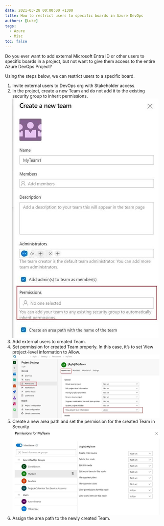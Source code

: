```yaml
---
date: 2021-03-28 00:00:00 +1300
title: How to restrict users to specific boards in Azure DevOps
authors: [Luke]
tags:
  - Azure
  - Misc
toc: false
---
```

Do you ever want to add external Microsoft Entra ID or other users to specific boards in a project, but not want to give them access to the entire Azure DevOps Project?

Using the steps below, we can restrict users to a specific board.

1. Invite external users to DevOps org with Stakeholder access.
2. In the project, create a new Team and do not add it to the existing security group to inherit permissions.
![Azure DevOps - Boards](/uploads/azdevopsboard1.jpg)
3. Add external users to created Team.
4. Set permission for created Team properly. In this case, it’s to set View project-level information to Allow.
![Azure DevOps - Boards](/uploads/azdevopsboard2.jpg)
5. Create a new area path and set the permission for the created Team in Security
![Azure DevOps - Boards](/uploads/azdevopsboard3.jpg)
6. Assign the area path to the newly created Team.
